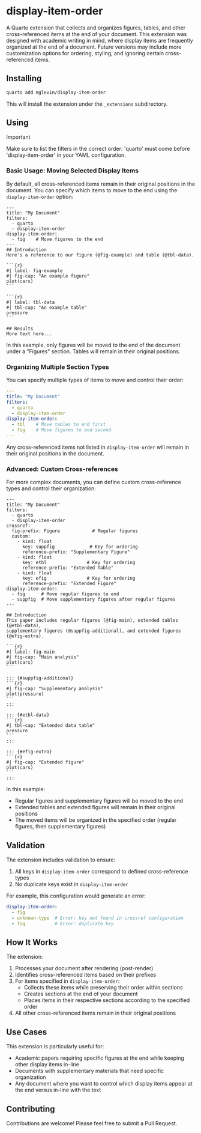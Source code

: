 # display-item-order

A Quarto extension that collects and organizes figures, tables, and other cross-referenced items at the end of your document. This extension was designed with academic writing in mind, where display items are frequently organized at the end of a document. Future versions may include more customization options for ordering, styling, and ignoring certain cross-referenced items.

## Installing

```bash
quarto add mglev1n/display-item-order
```

This will install the extension under the `_extensions` subdirectory.

## Using

> [!IMPORTANT]  
> Make sure to list the filters in the correct order: 'quarto' must come before 'display-item-order' in your YAML configuration.

### Basic Usage: Moving Selected Display Items

By default, all cross-referenced items remain in their original positions in the document. You can specify which items to move to the end using the `display-item-order` option:

````qmd
---
title: "My Document"
filters:
  - quarto
  - display-item-order
display-item-order:
  - fig    # Move figures to the end
---
## Introduction
Here's a reference to our figure (@fig-example) and table (@tbl-data).

```{r}
#| label: fig-example
#| fig-cap: "An example figure"
plot(cars)
```

```{r}
#| label: tbl-data
#| tbl-cap: "An example table"
pressure
```

## Results
More text here...
````

In this example, only figures will be moved to the end of the document under a "Figures" section. Tables will remain in their original positions.

### Organizing Multiple Section Types

You can specify multiple types of items to move and control their order:

```yaml
---
title: "My Document"
filters:
  - quarto
  - display-item-order
display-item-order:
  - tbl    # Move tables to end first
  - fig    # Move figures to end second
---
```

Any cross-referenced items not listed in `display-item-order` will remain in their original positions in the document.

### Advanced: Custom Cross-references

For more complex documents, you can define custom cross-reference types and control their organization:

````qmd
---
title: "My Document"
filters:
  - quarto
  - display-item-order
crossref:
  fig-prefix: Figure            # Regular figures
  custom:
    - kind: float
      key: suppfig             # Key for ordering
      reference-prefix: "Supplementary Figure"
    - kind: float
      key: etbl               # Key for ordering
      reference-prefix: "Extended Table"
    - kind: float
      key: efig               # Key for ordering
      reference-prefix: "Extended Figure"
display-item-order:
  - fig      # Move regular figures to end
  - suppfig  # Move supplementary figures after regular figures
---

## Introduction
This paper includes regular figures (@fig-main), extended tables (@etbl-data), 
supplementary figures (@suppfig-additional), and extended figures (@efig-extra).

```{r}
#| label: fig-main
#| fig-cap: "Main analysis"
plot(cars)
```

::: {#suppfig-additional}
```{r}
#| fig-cap: "Supplementary analysis"
plot(pressure)
```
:::

::: {#etbl-data}
```{r}
#| tbl-cap: "Extended data table"
pressure
```
:::

::: {#efig-extra}
```{r}
#| fig-cap: "Extended figure"
plot(cars)
```
:::
````

In this example:
- Regular figures and supplementary figures will be moved to the end
- Extended tables and extended figures will remain in their original positions
- The moved items will be organized in the specified order (regular figures, then supplementary figures)

## Validation

The extension includes validation to ensure:
1. All keys in `display-item-order` correspond to defined cross-reference types
2. No duplicate keys exist in `display-item-order`

For example, this configuration would generate an error:
```yaml
display-item-order:
  - fig
  - unknown-type  # Error: key not found in crossref configuration
  - fig           # Error: duplicate key
```

## How It Works

The extension:

1. Processes your document after rendering (post-render)
2. Identifies cross-referenced items based on their prefixes
3. For items specified in `display-item-order`:
   - Collects these items while preserving their order within sections
   - Creates sections at the end of your document
   - Places items in their respective sections according to the specified order
4. All other cross-referenced items remain in their original positions

## Use Cases

This extension is particularly useful for:

- Academic papers requiring specific figures at the end while keeping other display items in-line
- Documents with supplementary materials that need specific organization
- Any document where you want to control which display items appear at the end versus in-line with the text

## Contributing

Contributions are welcome! Please feel free to submit a Pull Request.